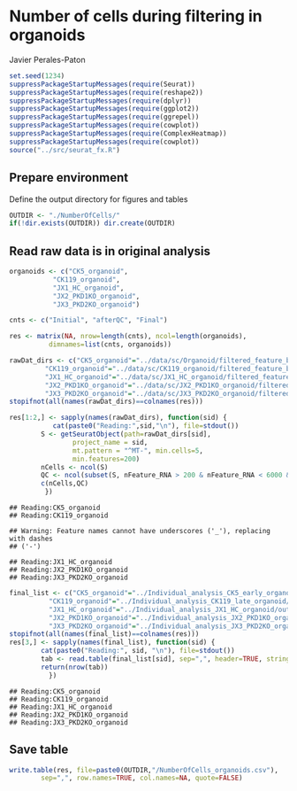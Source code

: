 Number of cells during filtering in organoids
================
Javier Perales-Paton

``` r
set.seed(1234)
suppressPackageStartupMessages(require(Seurat))
suppressPackageStartupMessages(require(reshape2))
suppressPackageStartupMessages(require(dplyr))
suppressPackageStartupMessages(require(ggplot2))
suppressPackageStartupMessages(require(ggrepel))
suppressPackageStartupMessages(require(cowplot))
suppressPackageStartupMessages(require(ComplexHeatmap))
suppressPackageStartupMessages(require(cowplot))
source("../src/seurat_fx.R")
```

## Prepare environment

Define the output directory for figures and tables

``` r
OUTDIR <- "./NumberOfCells/"
if(!dir.exists(OUTDIR)) dir.create(OUTDIR)
```

## Read raw data is in original analysis

``` r
organoids <- c("CK5_organoid",
           "CK119_organoid",
           "JX1_HC_organoid",
           "JX2_PKD1KO_organoid",
           "JX3_PKD2KO_organoid")

cnts <- c("Initial", "afterQC", "Final")

res <- matrix(NA, nrow=length(cnts), ncol=length(organoids),
          dimnames=list(cnts, organoids))
```

``` r
rawDat_dirs <- c("CK5_organoid"="../data/sc/Organoid/filtered_feature_bc_matrix/",
         "CK119_organoid"="../data/sc/CK119_organoid/filtered_feature_bc_matrix/",
         "JX1_HC_organoid"="../data/sc/JX1_HC_organoid/filtered_feature_bc_matrix/",
         "JX2_PKD1KO_organoid"="../data/sc/JX2_PKD1KO_organoid/filtered_feature_bc_matrix/",
         "JX3_PKD2KO_organoid"="../data/sc/JX3_PKD2KO_organoid/filtered_feature_bc_matrix/")
stopifnot(all(names(rawDat_dirs)==colnames(res)))

res[1:2,] <- sapply(names(rawDat_dirs), function(sid) {
           cat(paste0("Reading:",sid,"\n"), file=stdout())
        S <- getSeuratObject(path=rawDat_dirs[sid],
                project_name = sid,
                mt.pattern = "^MT-", min.cells=5,
                min.features=200)
        nCells <- ncol(S)
        QC <- ncol(subset(S, nFeature_RNA > 200 & nFeature_RNA < 6000 & percent.mt < 20))
        c(nCells,QC)
         })
```

    ## Reading:CK5_organoid
    ## Reading:CK119_organoid

    ## Warning: Feature names cannot have underscores ('_'), replacing with dashes
    ## ('-')

    ## Reading:JX1_HC_organoid
    ## Reading:JX2_PKD1KO_organoid
    ## Reading:JX3_PKD2KO_organoid

``` r
final_list <- c("CK5_organoid"="../Individual_analysis_CK5_early_organoid/output/4_final_assignment/active_idents.csv",
          "CK119_organoid"="../Individual_analysis_CK119_late_organoid/output/4_final_assignment/active_idents.csv",
          "JX1_HC_organoid"="../Individual_analysis_JX1_HC_organoid/output/4_final_assignment/active_idents.csv",
          "JX2_PKD1KO_organoid"="../Individual_analysis_JX2_PKD1KO_organoid/output/4_final_assignment/active_idents.csv",
          "JX3_PKD2KO_organoid"="../Individual_analysis_JX3_PKD2KO_organoid/output/4_final_assignment/active_idents.csv")
stopifnot(all(names(final_list)==colnames(res)))
res[3,] <- sapply(names(final_list), function(sid) {
        cat(paste0("Reading:", sid, "\n"), file=stdout())
        tab <- read.table(final_list[sid], sep=",", header=TRUE, stringsAsFactors=FALSE)
        return(nrow(tab))
          })
```

    ## Reading:CK5_organoid
    ## Reading:CK119_organoid
    ## Reading:JX1_HC_organoid
    ## Reading:JX2_PKD1KO_organoid
    ## Reading:JX3_PKD2KO_organoid

## Save table

``` r
write.table(res, file=paste0(OUTDIR,"/NumberOfCells_organoids.csv"), 
        sep=",", row.names=TRUE, col.names=NA, quote=FALSE)
```
